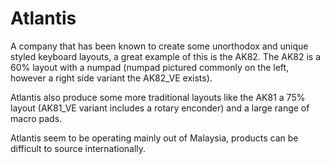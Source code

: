 # Atlantis

A company that has been known to create some unorthodox and unique styled keyboard layouts, a great example of this is the AK82. The AK82 is a 60% layout with a numpad (numpad pictured commonly on the left, however a right side variant the AK82_VE exists).

Atlantis also produce some more traditional layouts like the AK81 a 75% layout (AK81_VE variant includes a rotary enconder) and a large range of macro pads.

Atlantis seem to be operating mainly out of Malaysia, products can be difficult to source internationally.